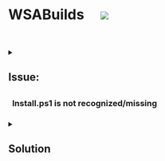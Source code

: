 # WSABuilds &nbsp; &nbsp; <img src="https://img.shields.io/github/downloads/MustardChef/WSABuilds/total?label=Total%20Downloads&style=for-the-badge"/> &nbsp; 

&nbsp;
&nbsp;

<details>     
   <summary><h2>Issue:<h2><h3> &nbsp; Install.ps1 is not recognized/missing<h3></summary>

&nbsp;
&nbsp;



<img src="https://media.discordapp.net/attachments/1044322950725259274/1068243571544690719/9Qf3veK.png" />
<img src="https://user-images.githubusercontent.com/68516357/215262023-89e0e0fa-3dd7-4d6d-b93a-224169f61971.png" />
 
</details>

<details>     
   <summary><h2>Solution<h2></summary>

&nbsp;
    
If the popup windows disappear without asking administrative permission and Windows Subsystem For Android™ is not installed successfully, you should manually run Install.ps1 as administrator:

&nbsp;  

### **1. Press Win + X on your keyboard and select Windows™ Terminal (Admin) or Powershell (Admin) depending on the version of Windows™ you are running**

|||
|--------|------|
|<img src="https://upload.wikimedia.org/wikipedia/commons/e/e6/Windows_11_logo.svg" 
